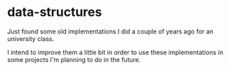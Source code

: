 # data-structures

Just found some old implementations I did a couple of years ago for an university class.

I intend to improve them a little bit in order to use these implementations in some projects I'm planning to do in the future.
